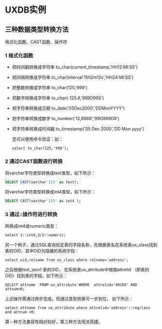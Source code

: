 # UXDB实例

## 三种数据类型转换方法

格式化函数、CAST函数、操作符

### 1 格式化函数

- 把时间戳转换成字符串	to_char(current_timestamp,'HH12:MI:SS')

- 把间隔转换成字符串	to_char(interval'15h2m12s','HH24:MI:SS')

- 把整数转换成字符串	to_char(125,'999')

- 把数字转换成字符串	to_char(-125.8,'999D99S')

- 把字符串转换成日期	to_date('05Dec2000','DDMonYYYY')

- 把字符串转换成数字	to_number('12,8888','99G999D9')

- 把字符串转换成时间戳	to_timestamp('05 Dec 2000','DD Mon yyyy')

  您可以使用命令验证：如：

  ```
  select to_char(125,'999');
  ```

  

### 2 通过CAST函数进行转换

将varchar字符类型转换成text类型，如下所示：

```sql
SELECT CAST(varchar'123' as text); 
```

将varchar字符类型转换成int4类型，如下所示：

```sql
SELECT CAST(varchar'123' as int4 ); 
```


### 3 通过::操作符进行转换

转换成int4或numeric类型：

```
select 1::int4,3/2::numeric;
```

另一个例子，通过SQL查询给定表的字段名称，先根据表名在系统表ux_class找到表的OID，其中OID为隐藏的系统宇段：

```
select oid,relname from ux_class where relname='address';
```

之后根据test_json1 表的OID， 在系统表ux_attribute中根据attrelid （即表的OID）找到表的字段，如下所示：

```
SELECT attname  FROM ux_attribute WHERE  attrelid='49160' AND  attnum>0; 
```

上述操作需通过两步完成，但通过类型转换可一步到位， 如下所示：

```
select attname from ux_attribute where attrelid='address'::regclass and attnum >0;
```

第－种方法兼容性相对较好，第三种方法用法简捷。

